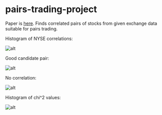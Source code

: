 pairs-trading-project
=====================

Paper is [here](www.stoneridgetechnology.com/uploads/file/PairsTradingSRTWhitePaper.pdf). Finds correlated pairs of stocks from given exchange data suitable for pairs trading. 

Histogram of NYSE correlations:

![alt](https://rawgithub.com/stakodiak/pairs-trading-project/master/corr_histogram.svg)

Good candidate pair:

![alt](https://rawgithub.com/stakodiak/pairs-trading-project/master/pairs_low_chi_2.svg)

No correlation:

![alt](https://rawgithub.com/stakodiak/pairs-trading-project/master/pairs_high_chi_1.svg)

Histogram of chi^2 values:

![alt](https://rawgithub.com/stakodiak/pairs-trading-project/master/chi_histogram.svg)

